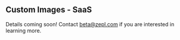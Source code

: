 ## Custom Images - SaaS

Details coming soon! Contact beta@zepl.com if you are interested in learning more.

